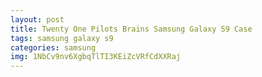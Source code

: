 ```yaml
---
layout: post
title: Twenty One Pilots Brains Samsung Galaxy S9 Case
tags: samsung galaxy s9
categories: samsung
img: 1NbCv9nv6XgbqTlTI3KEiZcVRfCdXXRaj
---
```

